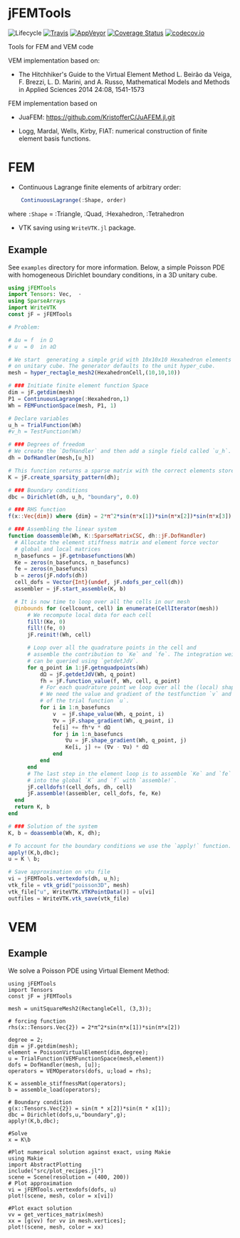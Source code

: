 # jFEMTools

![Lifecycle](https://img.shields.io/badge/lifecycle-experimental-orange.svg)
[![Travis](https://travis-ci.org/Paulms/jFEMTools.jl.svg?branch=master)](https://travis-ci.org/Paulms/jFEMTools.jl)
[![AppVeyor](https://ci.appveyor.com/api/projects/status/99gxgpykq2nd7gp8?svg=true)](https://ci.appveyor.com/project/Paulms/jfemtools-jl)
[![Coverage Status](https://coveralls.io/repos/github/Paulms/jFEMTools.jl/badge.svg?branch=master)](https://coveralls.io/github/Paulms/jFEMTools.jl?branch=master)
[![codecov.io](http://codecov.io/github/Paulms/jFEMTools.jl/coverage.svg?branch=master)](http://codecov.io/github/Paulms/jFEMTools.jl?branch=master)

Tools for FEM and VEM code

VEM implementation based on:

- The Hitchhiker's Guide to the Virtual Element Method
L. Beirão da Veiga, F. Brezzi, L. D. Marini, and A. Russo, Mathematical Models and Methods in Applied Sciences 2014 24:08, 1541-1573

FEM implementation based on

- JuaFEM: https://github.com/KristofferC/JuAFEM.jl.git

- Logg, Mardal, Wells, Kirby, FIAT: numerical construction of finite element basis functions.

# FEM
- Continuous Lagrange finite elements of arbitrary order:

```julia
    ContinuousLagrange(:Shape, order)
```

where `:Shape` = :Triangle, :Quad, :Hexahedron, :Tetrahedron

- VTK saving using `WriteVTK.jl` package.

## Example

See `examples` directory for more information. Below, a simple Poisson PDE with homogeneous Dirichlet boundary conditions, in a 3D unitary cube.

```julia
using jFEMTools
import Tensors: Vec,  ⋅
using SparseArrays
import WriteVTK
const jF = jFEMTools

# Problem: 

# Δu = f  in Ω
# u  = 0  in ∂Ω

# We start  generating a simple grid with 10x10x10 Hexahedron elements
# on unitary cube. The generator defaults to the unit hyper_cube.
mesh = hyper_rectagle_mesh2(HexahedronCell,(10,10,10))

# ### Initiate finite element function Space
dim = jF.getdim(mesh)
P1 = ContinuousLagrange(:Hexahedron,1)
Wh = FEMFunctionSpace(mesh, P1, 1)

# Declare variables
u_h = TrialFunction(Wh)
#v_h = TestFunction(Wh)

# ### Degrees of freedom
# We create the `DofHandler` and then add a single field called `u_h`.
dh = DofHandler(mesh,[u_h])

# This function returns a sparse matrix with the correct elements stored.
K = jF.create_sparsity_pattern(dh);

# ### Boundary conditions
dbc = Dirichlet(dh, u_h, "boundary", 0.0)

# ### RHS function
f(x::Vec{dim}) where {dim} = 2*π^2*sin(π*x[1])*sin(π*x[2])*sin(π*x[3])

# ### Assembling the linear system
function doassemble(Wh, K::SparseMatrixCSC, dh::jF.DofHandler)
  # Allocate the element stiffness matrix and element force vector
  # global and local matrices
  n_basefuncs = jF.getnbasefunctions(Wh)
  Ke = zeros(n_basefuncs, n_basefuncs)
  fe = zeros(n_basefuncs)
  b = zeros(jF.ndofs(dh))
  cell_dofs = Vector{Int}(undef, jF.ndofs_per_cell(dh))
  assembler = jF.start_assemble(K, b)

  # It is now time to loop over all the cells in our mesh
  @inbounds for (cellcount, cell) in enumerate(CellIterator(mesh))
      # We recompute local data for each cell
      fill!(Ke, 0)
      fill!(fe, 0)
      jF.reinit!(Wh, cell)

      # Loop over all the quadrature points in the cell and
      # assemble the contribution to `Ke` and `fe`. The integration weight
      # can be queried using `getdetJdV`.
      for q_point in 1:jF.getnquadpoints(Wh)
          dΩ = jF.getdetJdV(Wh, q_point)
          fh = jF.function_value(f, Wh, cell, q_point)
          # For each quadrature point we loop over all the (local) shape functions.
          # We need the value and gradient of the testfunction `v` and also the gradient
          # of the trial function `u`.
          for i in 1:n_basefuncs
              v  = jF.shape_value(Wh, q_point, i)
              ∇v = jF.shape_gradient(Wh, q_point, i)
              fe[i] += fh*v * dΩ
              for j in 1:n_basefuncs
                  ∇u = jF.shape_gradient(Wh, q_point, j)
                  Ke[i, j] += (∇v ⋅ ∇u) * dΩ
              end
          end
      end
      # The last step in the element loop is to assemble `Ke` and `fe`
      # into the global `K` and `f` with `assemble!`.
      jF.celldofs!(cell_dofs, dh, cell)
      jF.assemble!(assembler, cell_dofs, fe, Ke)
  end
  return K, b
end

# ### Solution of the system
K, b = doassemble(Wh, K, dh);

# To account for the boundary conditions we use the `apply!` function.
apply!(K,b,dbc);
u = K \ b;

# Save approximation on vtu file
vi = jFEMTools.vertexdofs(dh, u_h);
vtk_file = vtk_grid("poisson3D", mesh)
vtk_file["u", WriteVTK.VTKPointData()] = u[vi]
outfiles = WriteVTK.vtk_save(vtk_file)
```

# VEM
## Example

We solve a Poisson PDE using Virtual Element Method:

```
using jFEMTools
import Tensors
const jF = jFEMTools

mesh = unitSquareMesh2(RectangleCell, (3,3));

# forcing function
rhs(x::Tensors.Vec{2}) = 2*π^2*sin(π*x[1])*sin(π*x[2])

degree = 2;
dim = jF.getdim(mesh);
element = PoissonVirtualElement(dim,degree);
u = TrialFunction(VEMFunctionSpace(mesh,element))
dofs = DofHandler(mesh, [u]);
operators = VEMOperators(dofs, u;load = rhs);

K = assemble_stiffnessMat(operators);
b = assemble_load(operators);

# Boundary condition
g(x::Tensors.Vec{2}) = sin(π * x[2])*sin(π * x[1]);
dbc = Dirichlet(dofs,u,"boundary",g);
apply!(K,b,dbc);

#Solve
x = K\b

#Plot numerical solution against exact, using Makie
using Makie
import AbstractPlotting
include("src/plot_recipes.jl")
scene = Scene(resolution = (400, 200))
# Plot approximation
vi = jFEMTools.vertexdofs(dofs, u)
plot!(scene, mesh, color = x[vi])

#Plot exact solution
vv = get_vertices_matrix(mesh)
xx = [g(vv) for vv in mesh.vertices];
plot!(scene, mesh, color = xx)
```

